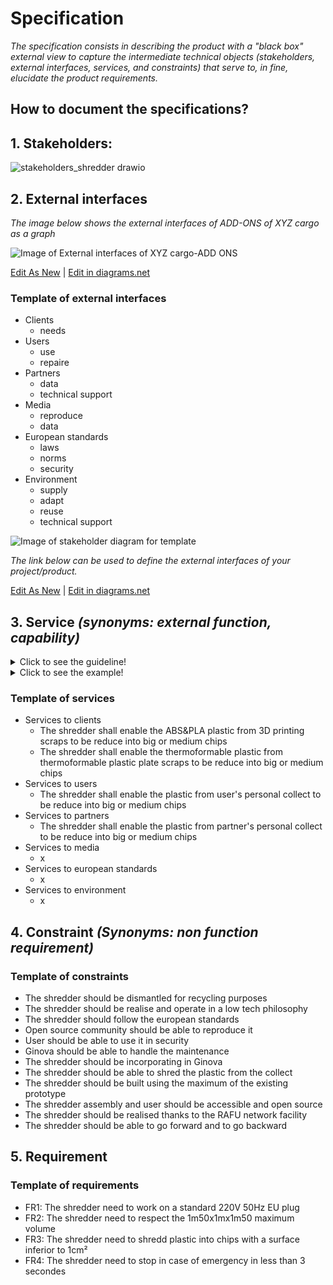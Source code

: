 # **Specification**

*The specification consists in describing the product with a "black box" external view to capture the intermediate technical objects (stakeholders, external interfaces, services, and constraints) that serve to, *in fine*, elucidate the product requirements.*

## **How to document the specifications?** 
  
## **1. Stakeholders:**

![stakeholders_shredder drawio](https://user-images.githubusercontent.com/95290174/152964940-641c68a4-78e5-4441-ad8c-f626bcd7d0b1.png)

  
## **2. External interfaces**

*The image below shows the external interfaces of  ADD-ONS of XYZ cargo as a graph*

![Image of External interfaces of XYZ cargo-ADD ONS](https://github.com/OPEN-NEXT/wp2.3_Guideline-for-documentation-of-OSH-design-reuse/blob/main/Sources/Images/External%20interfaces%20of%20XYZ%20Cargo%20ADD-ONS.jpg)

<a href="https://app.diagrams.net/?libs=general#Hamerezoji1362%2Fdrawio-github%2Fmaster%2FExternal%20interfaces.drawio">Edit As New</a> | <a href="https://app.diagrams.net/#Hamerezoji1362%2Fdrawio-github%2Fmaster%2FExternal%20interfaces.png">Edit in diagrams.net</a>
</details>

### Template of external interfaces
   
   * Clients
       * needs
   * Users
       * use
       * repaire
   * Partners
       * data
       * technical support
   * Media
       * reproduce
       * data
   * European standards
       * laws
       * norms
       * security
   * Environment
       * supply
       * adapt
       * reuse
       * technical support
  
 ![Image of stakeholder diagram for template](https://github.com/OPEN-NEXT/wp2.3_Guideline-for-documentation-of-OSH-design-reuse/blob/main/Sources/Images/External%20interfaces%20for%20template.jpg)
  
   *The link below can be used to define the external interfaces of your project/product.*
  
  <a href="https://app.diagrams.net/#Hamerezoji1362%2Fdrawio-github%2Fmaster%2FExternal%20interfaces%20for%20template.drawio">Edit As New</a> | <a href="https://app.diagrams.net/#Hamerezoji1362%2Fdrawio-github%2Fmaster%2FExternal%20interfaces%20for%20template.drawio">Edit in diagrams.net</a>

## 3. Service *(synonyms: external function, capability)* 
<details>
  <summary>Click to see the guideline!</summary>
  
- **Definition:** *A service is an effect intended by a stakeholder resulting from the interaction of the product with its environment (i.e. what the  product is for).*

- **Comments:**
  - *Services provide users with an exchange value that can be included in an economic system (e.g. airlines buy flight hours).*
  - *Services are intended effects that can be observed from outside the product ("black box" external view), but not from outside an internal component ("white box" internal view).*
  - *Services are defined in a solution neutral-way.*
  - *Services can be stated as follows: The [Product] shall enable [Stakeholder] [Action verb] (e.g. The product shall enable end-user to clean its teeth)*
  - *we often reason in terms of action verbs to communicate expected behaviors, so it would be nice to be able to search designs with action verbs*
</details>

<details>
  <summary>Click to see the example!</summary>
  
 ```
  What does contain the minimum documentation of the service to stakeholders?
  
  Example of services for ADD-ONS of XYZ Cargo
  
    - The ADD-ONS shall enable the food producer to store food
      - 1.1 solid (10 kilos)
      - 1.2 liquid (5 litrs)
    - The ADD-ONS shall enable the food producer to heat food
      -  2.1solid (150 deg Celcius)
      - 2.2 liquid (80 deg Celcius)
    - The ADD-ONS shall enable the food producer to cool down food for 4 hours
      - 3.1 solid (6 deg Celcius)
      - 3.2 liquid (6 deg Celcius)
      
    - ...
  ```
 </details>

### Template of services
  
   * Services to clients
       * The shredder shall enable the ABS&PLA plastic from 3D printing scraps to be reduce into big or medium chips
       * The shredder shall enable the thermoformable plastic from thermoformable plastic plate scraps to be reduce into big or medium chips
   * Services to users
       * The shredder shall enable the plastic from user's personal collect to be reduce into big or medium chips
   * Services to partners
       *  The shredder shall enable the plastic from partner's personal collect to be reduce into big or medium chips
   * Services to media
       * x
   * Services to european standards
       * x 
   * Services to environment
       * x 

## 4. Constraint *(Synonyms: non function requirement)*

### Template of constraints
  
   * The shredder should be dismantled for recycling purposes
   * The shredder should be realise and operate in a low tech philosophy
   * The shredder should follow the european standards
   * Open source community should be able to reproduce it
   * User should be able to use it in security
   * Ginova should be able to handle the maintenance
   * The shredder should be incorporating in Ginova
   * The shredder should be able to shred the plastic from the collect
   * The shredder should be built using the maximum of the existing prototype
   * The shredder assembly and user should be accessible and open source
   * The shredder should be realised thanks to the RAFU network facility
   * The shredder should be able to go forward and to go backward
     
  
## **5. Requirement**
 
 ### Template of requirements
    
   * FR1: The shredder need to work on a standard 220V 50Hz EU plug
   * FR2: The shredder need to respect the 1m50x1mx1m50 maximum volume
   * FR3: The shredder need to shredd plastic into chips with a surface inferior to 1cm²
   * FR4: The shredder need to stop in case of emergency in less than 3 secondes
